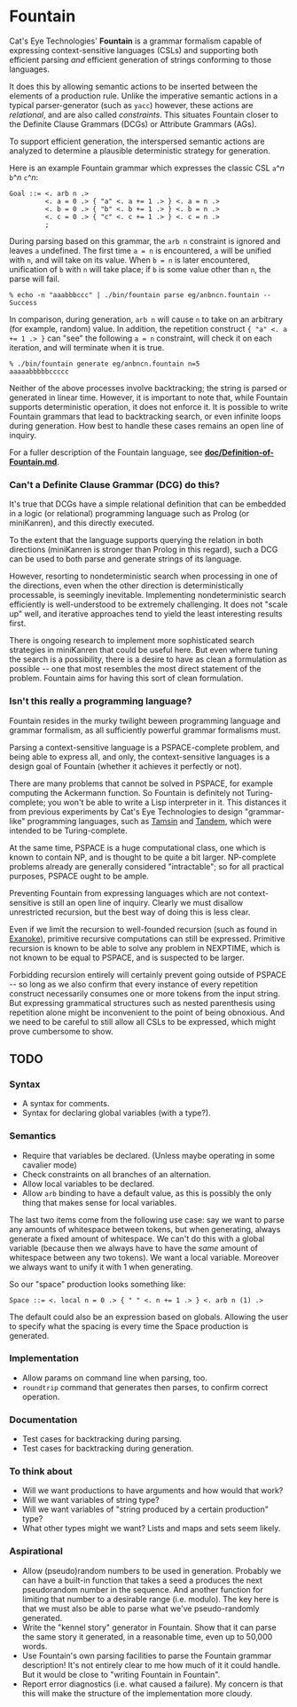 Fountain
========

Cat's Eye Technologies' **Fountain** is a grammar formalism capable of
expressing context-sensitive languages (CSLs) and supporting both efficient
parsing _and_ efficient generation of strings conforming to those languages.

It does this by allowing semantic actions to be inserted between the
elements of a production rule.  Unlike the imperative semantic actions in a
typical parser-generator (such as `yacc`) however, these actions are
_relational_, and are also called _constraints_.  This situates Fountain
closer to the Definite Clause Grammars (DCGs) or Attribute Grammars (AGs).

To support efficient generation, the interspersed semantic actions
are analyzed to determine a plausible deterministic strategy for generation.

Here is an example Fountain grammar which expresses the classic CSL
`a`^_n_ `b`^_n_ `c`^_n_:

    Goal ::= <. arb n .>
             <. a = 0 .> { "a" <. a += 1 .> } <. a = n .>
             <. b = 0 .> { "b" <. b += 1 .> } <. b = n .>
             <. c = 0 .> { "c" <. c += 1 .> } <. c = n .>
             ;

During parsing based on this grammar, the `arb n` constraint is
ignored and leaves `a` undefined.  The first time `a = n` is
encountered, `a` will be unified with `n`, and will take on its
value.  When `b = n` is later encountered, unification of `b`
with `n` will take place; if `b` is some value other than `n`,
the parse will fail.

    % echo -n "aaabbbccc" | ./bin/fountain parse eg/anbncn.fountain --
    Success

In comparison, during generation, `arb n` will cause `n` to take on
an arbitrary (for example, random) value.  In addition, the
repetition construct `{ "a" <. a += 1 .> }` can "see" the
following `a = n` constraint, will check it on each iteration,
and will terminate when it is true.

    % ./bin/fountain generate eg/anbncn.fountain n=5
    aaaaabbbbbccccc

Neither of the above processes involve backtracking; the string
is parsed or generated in linear time.  However, it is important to note
that, while Fountain supports deterministic operation, it does not enforce it.
It is possible to write Fountain grammars that lead to backtracking
search, or even infinite loops during generation.  How best to handle
these cases remains an open line of inquiry.

For a fuller description of the Fountain language, see
 **[doc/Definition-of-Fountain.md](doc/Definition-of-Fountain.md)**.

### Can't a Definite Clause Grammar (DCG) do this?

It's true that DCGs have a simple relational definition that can be embedded
in a logic (or relational) programming language such as Prolog (or miniKanren),
and this directly executed.

To the extent that the language supports querying the relation in both directions
(miniKanren is stronger than Prolog in this regard), such a DCG can be used to
both parse and generate strings of its language.

However, resorting to nondeterministic search when processing in one of the
directions, even when the other direction is deterministically processable,
is seemingly inevitable.  Implementing nondeterministic search efficiently is
well-understood to be extremely challenging.  It does not "scale up" well,
and iterative approaches tend to yield the least interesting results first.

There is ongoing research to implement more sophisticated search strategies in
miniKanren that could be useful here.  But even where tuning the search is a
possibility, there is a desire to have as clean a formulation as possible -- one
that most resembles the most direct statement of the problem.  Fountain aims for
having this sort of clean formulation.

### Isn't this really a programming language?

Fountain resides in the murky twilight beween programming language and
grammar formalism, as all sufficiently powerful grammar formalisms must.

Parsing a context-sensitive language is a PSPACE-complete problem, and
being able to express all, and only, the context-sensitive languages is
a design goal of Fountain (whether it achieves it perfectly or not).

There are many problems that cannot be solved in PSPACE, for example
computing the Ackermann function.  So Fountain is definitely not
Turing-complete; you won't be able to write a Lisp interpreter in it.
This distances it from previous experiments by Cat's Eye Technologies
to design "grammar-like" programming languages, such as
[Tamsin][] and [Tandem][], which were intended to be Turing-complete.

At the same time, PSPACE is a huge computational class, one which is
known to contain NP, and is thought to be quite a bit larger.
NP-complete problems already are generally considered "intractable";
so for all practical purposes, PSPACE ought to be ample.

Preventing Fountain from expressing languages which are not
context-sensitive is still an open line of inquiry.  Clearly we
must disallow unrestricted recursion, but the best way of doing
this is less clear.

Even if we limit the recursion to well-founded recursion (such
as found in [Exanoke][]), primitive recursive computations can
still be expressed.  Primitive recursion is known to be able to
solve any problem in NEXPTIME, which is not known to be equal to
PSPACE, and is suspected to be larger.

Forbidding recursion entirely will certainly prevent going outside
of PSPACE -- so long as we also confirm that every instance of
every repetition construct necessarily consumes one or more tokens
from the input string.  But expressing grammatical structures such
as nested parenthesis using repetition alone might be inconvenient
to the point of being obnoxious.  And we need to be careful to still
allow all CSLs to be expressed, which might prove cumbersome to show.

TODO
----

### Syntax

*   A syntax for comments.
*   Syntax for declaring global variables (with a type?).

### Semantics

*   Require that variables be declared.  (Unless maybe operating in some cavalier mode)
*   Check constraints on all branches of an alternation.
*   Allow local variables to be declared.
*   Allow `arb` binding to have a default value, as this is possibly the only thing that makes sense for local variables.

The last two items come from the following use case: say we want to parse any amounts
of whitespace between tokens, but when generating, always generate a fixed amount of
whitespace.  We can't do this with a global variable (because then we always have to
have the _same_ amount of whitespace between any two tokens).  We want a local
variable.  Moreover we always want to unify it with 1 when generating.

So our "space" production looks something like:

    Space ::= <. local n = 0 .> { " " <. n += 1 .> } <. arb n (1) .>

The default could also be an expression based on globals.  Allowing the user to
specify what the spacing is every time the Space production is generated.

### Implementation

*   Allow params on command line when parsing, too.
*   `roundtrip` command that generates then parses, to confirm correct operation.

### Documentation

*   Test cases for backtracking during parsing.
*   Test cases for backtracking during generation.

### To think about

*   Will we want productions to have arguments and how would that work?
*   Will we want variables of string type?
*   Will we want variables of "string produced by a certain production" type?
*   What other types might we want?  Lists and maps and sets seem likely.

### Aspirational

*   Allow (pseudo)random numbers to be used in generation.
    Probably we can have a built-in function that takes a seed a produces
    the next pseudorandom number in the sequence.  And another function for
    limiting that number to a desirable range (i.e. modulo).
    The key here is that we must also be able to parse what we've
    pseudo-randomly generated.
*   Write the "kennel story" generator in Fountain.  Show that
    it can parse the same story it generated, in a reasonable
    time, even up to 50,000 words.
*   Use Fountain's own parsing facilities to parse the Fountain
    grammar description!  It's not entirely clear to me how much
    of it it could handle.  But it would be close to "writing
    Fountain in Fountain".
*   Report error diagnostics (i.e. what caused a failure).  My
    concern is that this will make the structure of the
    implementation more cloudy.

[Exanoke]: https://catseye.tc/node/Exanoke
[Tamsin]: https://catseye.tc/node/Tamsin
[Tandem]: https://catseye.tc/node/Tandem
